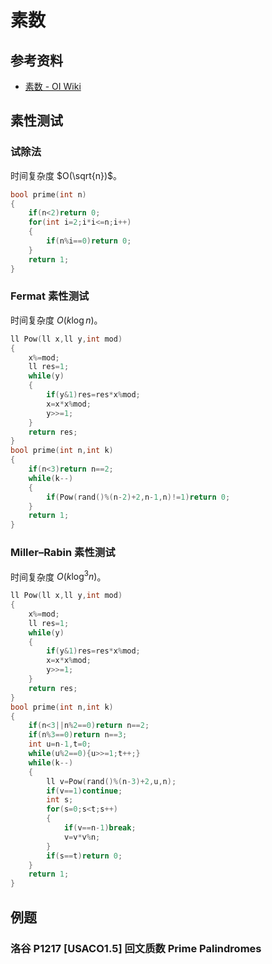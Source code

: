 # 素数

## 参考资料

- [素数 - OI Wiki](https://oi-wiki.org/math/number-theory/prime/)

## 素性测试

### 试除法

时间复杂度 $O(\sqrt{n})$。

```cpp
bool prime(int n)
{
	if(n<2)return 0;
	for(int i=2;i*i<=n;i++)
	{
		if(n%i==0)return 0;
	}
	return 1;
}
```

### Fermat 素性测试

时间复杂度 $O(k\log{n})$。

```cpp
ll Pow(ll x,ll y,int mod)
{
	x%=mod;
	ll res=1;
	while(y)
	{
		if(y&1)res=res*x%mod;
		x=x*x%mod;
		y>>=1;
	}
	return res;
}
bool prime(int n,int k)
{
	if(n<3)return n==2;
	while(k--)
	{
		if(Pow(rand()%(n-2)+2,n-1,n)!=1)return 0;
	}
	return 1;
}
```

### Miller–Rabin 素性测试

时间复杂度 $O(k\log^3{n})$。

```cpp
ll Pow(ll x,ll y,int mod)
{
	x%=mod;
	ll res=1;
	while(y)
	{
		if(y&1)res=res*x%mod;
		x=x*x%mod;
		y>>=1;
	}
	return res;
}
bool prime(int n,int k)
{
	if(n<3||n%2==0)return n==2;
	if(n%3==0)return n==3;
	int u=n-1,t=0;
	while(u%2==0){u>>=1;t++;}
	while(k--)
	{
		ll v=Pow(rand()%(n-3)+2,u,n);
		if(v==1)continue;
		int s;
		for(s=0;s<t;s++)
		{
			if(v==n-1)break;
			v=v*v%n;
		}
		if(s==t)return 0;
	}
	return 1;
}
```

## 例题

### 洛谷 P1217 [USACO1.5] 回文质数 Prime Palindromes

<Problem id="P1217" />
